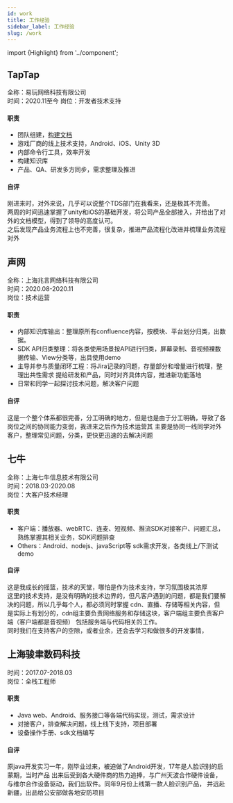 ```yaml
---
id: work
title: 工作经验
sidebar_label: 工作经验
slug: /work
---
```


import {Highlight} from '../component';

## TapTap
全称：易玩网络科技有限公司  
时间：2020.11至今
<Highlight color='#6699FF'>岗位：</Highlight>开发者技术支持

#### 职责
- 团队组建，[构建文档](https://developer.taptap.com/v2-doc/sdk)  
- 游戏厂商的线上技术支持，Android、iOS、Unity 3D
- 内部命令行工具，效率开发
- 构建知识库
- 产品、QA、研发多方同步，需求整理及推进

#### 自评
刚进来时，对外来说，几乎可以说整个TDS部门在我看来，还是极其不完善。  
两周的时间迅速掌握了unity和iOS的基础开发，将公司产品全部接入，并给出了对外的文档模型，得到了领导的高度认可。  
之后发现产品业务流程上也不完善，很复杂，推进产品流程化改进并梳理业务流程对外

## 声网
全称：上海兆言网络科技有限公司    
时间：2020.08-2020.11     
<Highlight color='#6699FF'>岗位：</Highlight>技术运营    

#### 职责
- 内部知识库输出：整理原所有confluence内容，按模块、平台划分归类，出数据。
- SDK API归类整理：将各类使⽤场景按API进⾏归类，屏幕录制、⾳视频裸数据传输、View分类等，出具使用demo
- 主导并参与质量闭环⼯程：将Jira记录的问题，存量部分和增量进⾏梳理，整理出共性需求
提给研发和产品，同时对⻬具体内容，推进新功能落地
- ⽇常和同学⼀起探讨技术问题，解决客户问题

#### 自评
这是一个整个体系都很完善，分工明确的地方，但是也是由于分工明确，导致了各岗位之间的协同能力变弱，我进来之后作为技术运营其
主要是协同一线同学对外客户，整理常见问题，分类，更快更迅速的去解决问题

## 七⽜
全称：上海七牛信息技术有限公司  
时间：2018.03-2020.08  
<Highlight color='#6699FF'>岗位：</Highlight>大客户技术经理  

#### 职责
- 客户端：播放器、webRTC、连⻨、短视频、推流SDK对接客户、问题汇总，熟练掌握其相关业务，SDK问题排查  
- Others：Android、nodejs、javaScript等 sdk需求开发，各类线上/下测试demo  

#### 自评
这是我成长的摇篮，技术的天堂，哪怕是作为技术支持，学习氛围极其浓厚  
这里的技术支持，是没有明确的技术边界的，但凡客户遇到的问题，都是我们要解决的问题，所以几乎每个人，都必须同时掌握
cdn、直播、存储等相关内容，但是实际上有划分的，cdn组主要负责网络服务和存储这块，客户端组主要负责客户端（客户端都是音视频）
包括服务端与代码相关的工作。  
同时我们在支持客户的空隙，或者业余，还会去学习和做很多的开发事情，

## 上海骏⾀数码科技
时间：2017.07-2018.03  
<Highlight color='#6699FF'>岗位：</Highlight>全栈⼯程师

#### 职责
- Java web、Android、服务接⼝等各端代码实现，测试，需求设计  
- 对接客户，排查解决问题，线上线下⽀持，项⽬部署  
- 设备操作⼿册、sdk⽂档编写  

#### 自评
原java开发实习一年，刚毕业过来，被迫做了Android开发，17年是人脸识别的启蒙期，当时产品
出来后受到各大硬件商的热力追捧，与广州天波合作硬件设备，与维尔合作设备驱动，我们出软件。同年9月份上线第一款人脸识别产品，
并远赴新疆，出品给公安部做各地安防项目
